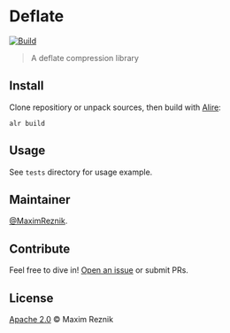 Deflate
=======

[![Build](https://github.com/reznikmm/deflate/workflows/Build/badge.svg)](https://github.com/reznikmm/deflate/actions)

> A deflate compression library

## Install

Clone repositiory or unpack sources, then build with [Alire](https://alire.ada.dev/):

    alr build

## Usage

See `tests` directory for usage example.

## Maintainer

[@MaximReznik](https://github.com/reznikmm).

## Contribute

Feel free to dive in!
[Open an issue](https://github.com/reznikmm/ada-pretty/issues/new)
or submit PRs.

## License

[Apache 2.0](LICENSE) © Maxim Reznik

